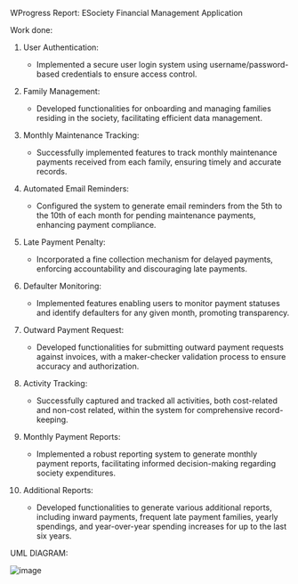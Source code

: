 WProgress Report: ESociety Financial Management Application

Work done:

1. User Authentication:
   - Implemented a secure user login system using username/password-based credentials to ensure access control.

2. Family Management:
   - Developed functionalities for onboarding and managing families residing in the society, facilitating efficient data management.

3. Monthly Maintenance Tracking:
   - Successfully implemented features to track monthly maintenance payments received from each family, ensuring timely and accurate records.

4. Automated Email Reminders:
   - Configured the system to generate email reminders from the 5th to the 10th of each month for pending maintenance payments, enhancing payment compliance.

5. Late Payment Penalty:
   - Incorporated a fine collection mechanism for delayed payments, enforcing accountability and discouraging late payments.

6. Defaulter Monitoring:
   - Implemented features enabling users to monitor payment statuses and identify defaulters for any given month, promoting transparency.

7. Outward Payment Request:
   - Developed functionalities for submitting outward payment requests against invoices, with a maker-checker validation process to ensure accuracy and authorization.

8. Activity Tracking:
   - Successfully captured and tracked all activities, both cost-related and non-cost related, within the system for comprehensive record-keeping.

9. Monthly Payment Reports:
   - Implemented a robust reporting system to generate monthly payment reports, facilitating informed decision-making regarding society expenditures.

10. Additional Reports:
    - Developed functionalities to generate various additional reports, including inward payments, frequent late payment families, yearly spendings, and year-over-year spending increases for up to the last six years.

UML DIAGRAM:


![image](https://github.com/ram05kishor12/Report/assets/96153571/d3af6627-9562-44ba-a323-5e78060bb4be)


 
